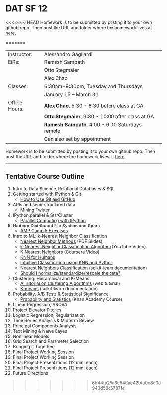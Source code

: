 DAT SF 12
=========

<<<<<<< HEAD
Homework is to be submitted by posting it to your own github repo. Then post the URL and folder where the homework
lives at [here](http://goo.gl/forms/iH6bHx0tzW).

=======
<table border="0" style="border-collapse:collapse;" cellspacing="0">
<tr><td>Instructor:<td>Alessandro Gagliardi</td></tr>
<tr><td>EiRs:<td>Ramesh Sampath</td></tr>
<tr><td></td><td>Otto Stegmaier</td></tr>
<tr><td></td><td>Alex Chao</td></tr>
<tr><td>Classes:<td>6:30pm-9:30pm, Tuesday and Thursdays</td></tr>
<tr><td></td><td>January 15 – March 31</td></tr>
<tr><td>Office Hours:<td><b>Alex Chao</b>, 5:30 - 6:30 before class at GA</td></tr>
<tr><td></td><td><b>Otto Stegmaier</b>, 9:30 - 10:00 after class at GA</td></tr>
<tr><td></td><td><b>Ramesh Sampath</b>, 4:00 - 6:00 Saturdays remote</td></tr>
<tr><td></td><td>Can also set by appointment</td></tr>
</table>

Homework is to be submitted by posting it to your own github repo. Then post the URL and folder where the homework
lives at [here](http://goo.gl/forms/iH6bHx0tzW).


------------------------
Tentative Course Outline
------------------------

1. Intro to Data Science, Relational Databases & SQL
2. Getting started with IPython & Git
	- [How to Use Git and GitHub](https://www.udacity.com/course/ud775)
3. APIs and semi-structured data
	- [Mining Twitter](http://nbviewer.ipython.org/github/ptwobrussell/Mining-the-Social-Web-2nd-Edition/blob/master/ipynb/__Chapter%201%20-%20Mining%20Twitter%20%28Full-Text%20Sampler%29.ipynb)
4. IPython.parallel & StarCluster
	- [Parallel Computing with IPython](http://www.astro.washington.edu/users/vanderplas/Astr599/notebooks/21_IPythonParallel)
5. Hadoop Distributed File System and Spark
	- [AMP Camp 5 Exercises](http://ampcamp.berkeley.edu/5/exercises/)
6. Intro to ML: k-Nearest Neighbor Classification
	- [Nearest Neighbor Methods](http://cs.nyu.edu/~dsontag/courses/ml13/slides/lecture11.pdf) (PDF Slides)
	- [k-Nearest Neighbor Classification Algorithm](https://www.youtube.com/watch?v=4ObVzTuFivY) (YouTube Video)
	- [K Nearest Neighbors](https://class.coursera.org/datasci-001/lecture/161) (Coursera Video)
	- [KNN for Humans](http://www.jiaaro.com/KNN-for-humans/)
	- [Intuitive Classification using KNN and Python](http://blog.yhathq.com/posts/classification-using-knn-and-python.html)
	- [Nearest Neighbors Classification](http://scikit-learn.org/stable/modules/neighbors.html#classification) (scikit-learn documentation)
	- [Should I normalize/standardize/rescale the data?](http://www.faqs.org/faqs/ai-faq/neural-nets/part2/section-16.html)
7. Clustering: Hierarchical and K-Means
	- [A Tutorial on Clustering Algorithms](http://home.deib.polimi.it/matteucc/Clustering/tutorial_html/index.html) (web tutorial)
	- [K-means](http://scikit-learn.org/stable/modules/clustering.html#k-means) (scikit-learn documentation)
8. Probability, A/B Tests & Statistical Significance
	- [Probability and Statistics](https://www.khanacademy.org/math/probability) (Khan Academy Course)
9. Linear Regression, ANOVA
10. Project Elevator Pitches
11. Logistic Regression, Regularization
12. Time Series Analysis & Midterm Review
13. Principal Components Analysis
14. Text Mining & Naïve Bayes
15. Nonlinear Models
16. Grid Search and Parameter Selection
17. Bringing it Together
18. Final Project Working Session
19. Final Project Working Session
20. Final Project Presentations (12 min. each)
21. Final Project Presentations (12 min. each)
22. Future Directions 
>>>>>>> 6b44fa29a6c54dae42bfa0e8e0a943d58c6787fe
